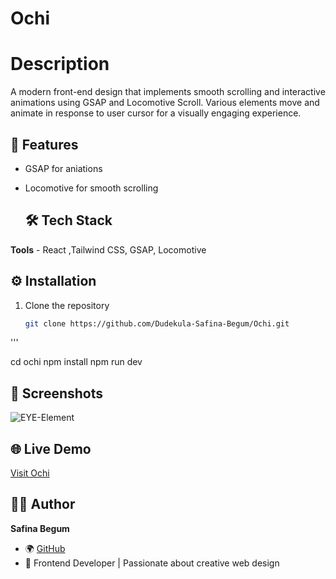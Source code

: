 
# Ochi

# Description
A modern front-end design that implements smooth scrolling and interactive animations using GSAP and Locomotive Scroll. Various elements move and animate in response to user cursor for a visually engaging experience.

## 🚀 Features

- GSAP for aniations
- Locomotive for smooth scrolling

  ## 🛠️ Tech Stack
**Tools** - React ,Tailwind CSS, GSAP, Locomotive 

## ⚙️ Installation

1. Clone the repository  
   ```bash
   git clone https://github.com/Dudekula-Safina-Begum/Ochi.git
'''

  cd ochi 
  npm install
  npm run dev

 
## 📸 Screenshots

![EYE-Element](./screenshots/Ochi.png)



## 🌐 Live Demo
[Visit Ochi](https://dudekula-safina-begum.github.io/ochi/)



## 👩‍💻 Author
**Safina Begum**  
- 🌍 [GitHub](https://github.com/Dudekula-Safina-Begum)  
- 💼 Frontend Developer | Passionate about creative web design
